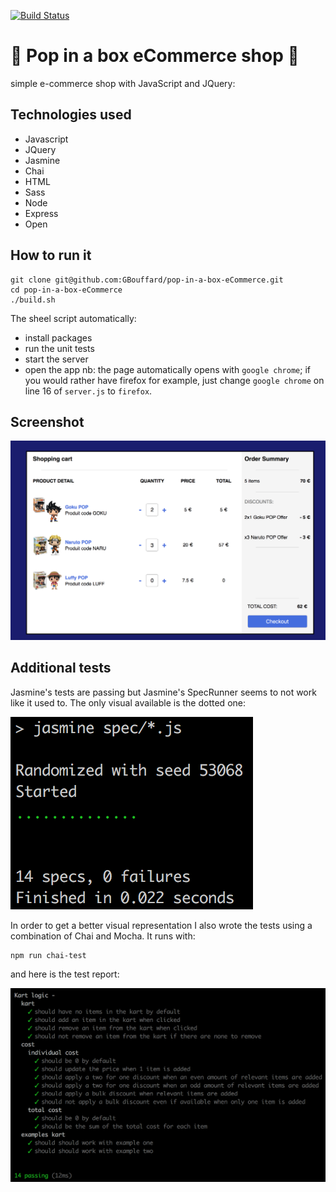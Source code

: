 [![Build Status](https://travis-ci.com/GBouffard/pop-in-a-box-eCommerce.svg?branch=master)](https://travis-ci.com/GBouffard/pop-in-a-box-eCommerce)

# :dolls: Pop in a box eCommerce shop :dolls:

simple e-commerce shop with JavaScript and JQuery:

## Technologies used

- Javascript
- JQuery
- Jasmine
- Chai
- HTML
- Sass
- Node
- Express
- Open

## How to run it

```
git clone git@github.com:GBouffard/pop-in-a-box-eCommerce.git
cd pop-in-a-box-eCommerce
./build.sh
```

The sheel script automatically:

- install packages
- run the unit tests
- start the server
- open the app
  nb: the page automatically opens with `google chrome`; if you would rather have firefox for example, just change `google chrome` on line 16 of `server.js` to `firefox`.

## Screenshot

![](assets/images/screenshot.png)

## Additional tests

Jasmine's tests are passing but Jasmine's SpecRunner seems to not work like it used to.
The only visual available is the dotted one:

![](assets/images/jasmine-tests.png)

In order to get a better visual representation I also wrote the tests using a combination of Chai and Mocha.
It runs with:
```
npm run chai-test
```
and here is the test report:

![](assets/images/chai-tests.png)
